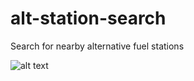 # alt-station-search
Search for nearby alternative fuel stations


![alt text](https://raw.githubusercontent.com/dmac1108/alt-stations-search/master/path/to/img.png)
